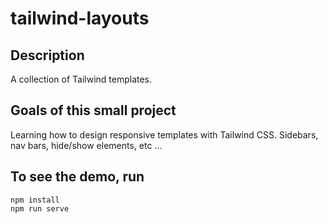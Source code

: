 # tailwind-layouts

## Description

A collection of Tailwind templates.

## Goals of this small project

Learning how to design responsive templates with Tailwind CSS. Sidebars, nav bars, hide/show elements, etc ...

## To see the demo, run
```
npm install
npm run serve
```